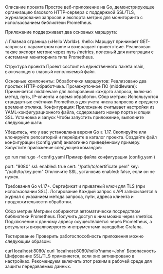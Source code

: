 Описание проекта
Простое веб-приложение на Go, демонстрирующее организацию базового HTTP-сервера с поддержкой SSL/TLS, журналирования запросов и экспорта метрик для мониторинга с использованием библиотеки Prometheus.

Приложение поддерживает два основных маршрута:

/: Главная страница («Hello World»).
/hello: Маршрут принимает GET-запросы с параметром name и возвращает приветствие.
Реализован также экспорт метрик через путь /metrics, полезный для интеграции с системами мониторинга типа Prometheus.

Структура проекта
Проект состоит из единственного пакета main, включающего главный исполняемый файл.

Основные компоненты:
Обработчики маршрутов: Реализовано два простых HTTP-обработчика.
Промежуточное ПО (middleware): Применяется middleware для логирования каждого запроса, включая метод, путь, IP-клиента и время обработки.
Сбор метрик: Используются стандартные счётчики Prometheus для учета числа запросов и среднего времени отклика.
Конфигурация: Приложение считывает настройки из YAML-конфигурационного файла, содержащего номер порта и опции SSL.
Установка и запуск
Чтобы запустить приложение, выполните следующие шаги:

Убедитесь, что у вас установлена версия Go ≥ 1.17.
Скопируйте или клонируйте репозиторий и перейдите в каталог проекта.
Создайте файл конфигурации (config.yaml) аналогично приведённому примеру.
Запустите приложение следующей командой:

go run main.go -f config.yaml
Пример файла конфигурации (config.yaml)


port: "8080"
ssl:
  enabled: true
  cert: "/path/to/certificate.pem"
  key: "/path/to/key.pem"
Отключите SSL, установив enabled: false, если он не нужен.

Требования
Go v1.17+.
Сертификат и приватный ключ для TLS (при использовании SSL).
Логирование
Каждый запрос к API записывается в журнал с указанием метода запроса, пути, адреса клиента и продолжительности обработки.

Сбор метрик
Метрики собираются автоматически посредством библиотеки Prometheus. Получить доступ к ним можно через /metrics. Подключение к данному адресу осуществляется через Prometheus, а результаты визуализируются инструментами наподобие Grafana.

Тестирование
Проверить работоспособность приложения можно следующим образом:


curl localhost:8080/
curl 'localhost:8080/hello?name=John'
Безопасность
Шифрование SSL/TLS применяется, если оно активировано в настройках. Рекомендуем включать этот режим в рабочей среде для защиты передаваемых данных.